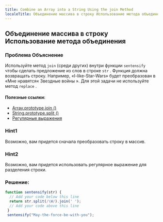```yaml
---
title: Combine an Array into a String Using the join Method
localeTitle: Объединение массива в строку Использование метода объединения
---
```

## Объединение массива в строку Использование метода объединения

### Проблема Объяснение

Используйте метод `join` (среди других) внутри функции `sentensify` чтобы сделать предложение из слов в строке `str` . Функция должна возвращать строку. Например, «I-like-Star-Wars» будет преобразован в «Мне нравятся« Звездные войны ». Для этой задачи не используйте метод `replace` .

#### Полезные ссылки:

*   [Array.prototype.join ()](https://developer.mozilla.org/en-US/docs/Web/JavaScript/Reference/Global_Objects/Array/join)
*   [String.prototype.split ()](https://developer.mozilla.org/en-US/docs/Web/JavaScript/Reference/Global_Objects/String/split)
*   [Регулярные выражения](https://developer.mozilla.org/en-US/docs/Web/JavaScript/Guide/Regular_Expressions)

### Hint1

Возможно, вам придется сначала преобразовать строку в массив.

### Hint2

Возможно, вам придется использовать регулярное выражение для разделения строки.

### Решение:

```javascript
function sentensify(str) { 
  // Add your code below this line 
  return str.split(/\W/).join(' '); 
  // Add your code above this line 
 } 
 sentensify("May-the-force-be-with-you"); 

```